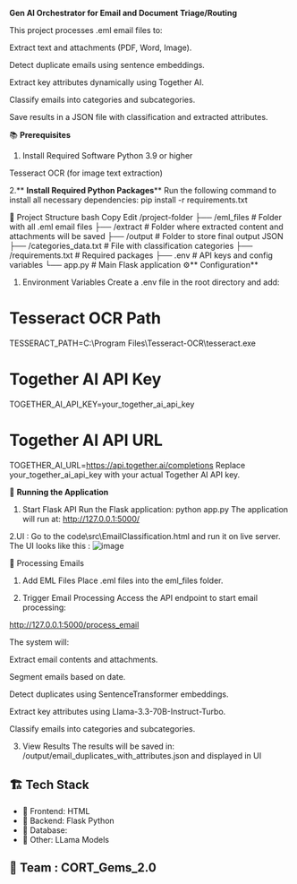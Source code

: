 **Gen AI Orchestrator for Email and Document Triage/Routing**

This project processes .eml email files to:

Extract text and attachments (PDF, Word, Image).

Detect duplicate emails using sentence embeddings.

Extract key attributes dynamically using Together AI.

Classify emails into categories and subcategories.

Save results in a JSON file with classification and extracted attributes.

📚 **Prerequisites**
1. Install Required Software
Python 3.9 or higher

Tesseract OCR (for image text extraction)

2.** **Install Required Python Packages****
Run the following command to install all necessary dependencies:
pip install -r requirements.txt

📂 Project Structure
bash
Copy
Edit
/project-folder
├── /eml_files               # Folder with all .eml email files
├── /extract                 # Folder where extracted content and attachments will be saved
├── /output                  # Folder to store final output JSON
├── /categories_data.txt     # File with classification categories
├── /requirements.txt        # Required packages
├── .env                     # API keys and config variables
└── app.py                   # Main Flask application
⚙️** Configuration**
1. Environment Variables
Create a .env file in the root directory and add:
# Tesseract OCR Path
TESSERACT_PATH=C:\Program Files\Tesseract-OCR\tesseract.exe

# Together AI API Key
TOGETHER_AI_API_KEY=your_together_ai_api_key

# Together AI API URL
TOGETHER_AI_URL=https://api.together.ai/completions
Replace your_together_ai_api_key with your actual Together AI API key.

🚀 **Running the Application**
1. Start Flask API
Run the Flask application:
python app.py
The application will run at:
http://127.0.0.1:5000/

2.UI :
Go to the code\src\EmailClassification.html and run it on live server.
The UI looks like this : ![image](https://github.com/user-attachments/assets/f1744f7a-f9ef-41dd-b59b-93bf6875ae36)



📨 Processing Emails
1. Add EML Files
Place .eml files into the eml_files folder.

2. Trigger Email Processing
Access the API endpoint to start email processing:

http://127.0.0.1:5000/process_email


The system will:

Extract email contents and attachments.

Segment emails based on date.

Detect duplicates using SentenceTransformer embeddings.

Extract key attributes using Llama-3.3-70B-Instruct-Turbo.

Classify emails into categories and subcategories.

3. View Results
The results will be saved in:
/output/email_duplicates_with_attributes.json and displayed in UI

## 🏗️ Tech Stack
- 🔹 Frontend: HTML
- 🔹 Backend: Flask Python
- 🔹 Database: 
- 🔹 Other: LLama Models

## 👥 Team : CORT_Gems_2.0
  
